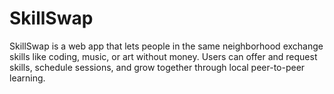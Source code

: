 # SkillSwap
SkillSwap is a web app that lets people in the same neighborhood exchange skills like coding, music, or art without money. Users can offer and request skills, schedule sessions, and grow together through local peer-to-peer learning.
